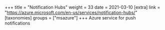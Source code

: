 +++
title = "Notification Hubs"
weight = 33
date = 2021-03-10
[extra]
link = "https://azure.microsoft.com/en-us/services/notification-hubs/"
[taxonomies]
groups = ["msazure"]
+++
Azure service for push notifications

